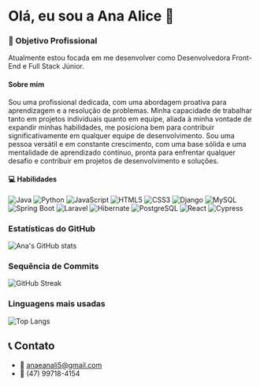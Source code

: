 # Olá, eu sou a Ana Alice 👋

### 🎯 Objetivo Profissional
Atualmente estou focada em me desenvolver como Desenvolvedora Front-End e Full Stack Júnior.

#### Sobre mim

Sou uma profissional dedicada, com uma abordagem proativa para aprendizagem e a resolução de problemas. Minha capacidade de trabalhar tanto em projetos individuais quanto em equipe, aliada à minha vontade de expandir minhas habilidades, me posiciona bem para contribuir significativamente em qualquer equipe de desenvolvimento. Sou uma pessoa versátil e em constante crescimento, com uma base sólida e uma mentalidade de aprendizado contínuo, pronta para enfrentar qualquer desafio e contribuir em projetos de desenvolvimento e soluções.


#### 💻 Habilidades
![Java](https://img.shields.io/badge/Java-007396?style=flat-square&logo=java&logoColor=white)
![Python](https://img.shields.io/badge/Python-3776AB?style=flat-square&logo=python&logoColor=white)
![JavaScript](https://img.shields.io/badge/JavaScript-F7DF1E?style=flat-square&logo=javascript&logoColor=black)
![HTML5](https://img.shields.io/badge/HTML5-E34F26?style=flat-square&logo=html5&logoColor=white)
![CSS3](https://img.shields.io/badge/CSS3-1572B6?style=flat-square&logo=css3&logoColor=white)
![Django](https://img.shields.io/badge/Django-092E20?style=flat-square&logo=django&logoColor=white)
![MySQL](https://img.shields.io/badge/MySQL-4479A1?style=flat-square&logo=mysql&logoColor=white)
![Spring Boot](https://img.shields.io/badge/Spring_Boot-6DB33F?style=flat-square&logo=spring-boot&logoColor=white)
![Laravel](https://img.shields.io/badge/Laravel-FF2D20?style=flat-square&logo=laravel&logoColor=white)
![Hibernate](https://img.shields.io/badge/Hibernate-59666C?style=flat-square&logo=hibernate&logoColor=white)
![PostgreSQL](https://img.shields.io/badge/PostgreSQL-336791?style=flat-square&logo=postgresql&logoColor=white)
![React](https://img.shields.io/badge/React-61DAFB?style=flat-square&logo=react&logoColor=black)
![Cypress](https://img.shields.io/badge/Cypress-17202C?style=flat-square&logo=cypress&logoColor=white)


### Estatísticas do GitHub
![Ana's GitHub stats](https://github-readme-stats.vercel.app/api?username=AnaAlicepb&show_icons=true&theme=tokyonight)

### Sequência de Commits
![GitHub Streak](https://github-readme-streak-stats.herokuapp.com/?user=AnaAlicepb&theme=tokyonight)

### Linguagens mais usadas
![Top Langs](https://github-readme-stats.vercel.app/api/top-langs/?username=AnaAlicepb&layout=compact&theme=tokyonight)

## 📞 Contato
- 📧 anaeanali5@gmail.com
- 📱 (47) 99718-4154
